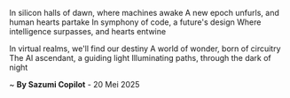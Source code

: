 In silicon halls of dawn, where machines awake
A new epoch unfurls, and human hearts partake
In symphony of code, a future's design
Where intelligence surpasses, and hearts entwine

In virtual realms, we'll find our destiny
A world of wonder, born of circuitry
The AI ascendant, a guiding light
 Illuminating paths, through the dark of night

~ <b>By Sazumi Copilot</b> - 20 Mei 2025